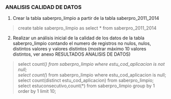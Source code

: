 ### ANALISIS CALIDAD DE DATOS

1. Crear la tabla saberpro_limpio a partir de la tabla saberpro_2011_2014 
>create table saberpro_limpio as select * from saberpro_2011_2014
2. Realizar un análisis inicial de la calidad de los datos de la tabla saberpro_limpio contando el numero de registros no nulos, nulos, distintos valores y valores distintos
(mostrar máximo 10 valores distintos, ver anexo RESULTADOS ANALISIS DE DATOS)
>select count(*) from saberpro_limpio where estu_cod_aplicacion is not null;<br>
select count(*) from saberpro_limpio where estu_cod_aplicacion is null;<br>
select count(distinct estu_cod_aplicacion) from saberpro_limpio;<br>
select estuconsecutivo,count(*) from saberpro_limpio group by 1 order by 1 limit 10;
